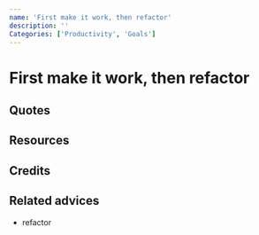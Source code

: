 ```yaml
---
name: 'First make it work, then refactor'
description: ''
Categories: ['Productivity', 'Goals']
---
```

# First make it work, then refactor

## Quotes

## Resources

## Credits

## Related advices

- refactor

